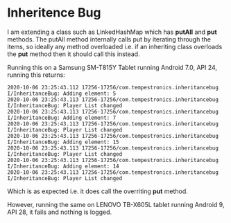 # Inheritence Bug

I am extending a class such as LinkedHashMap which has **putAll** and **put** methods. The putAll method internally calls put by iterating through the items, so ideally any method overloaded i.e. if an inheriting class overloads the **put** method then it should call this instead.

Running this on a Samsung SM-T815Y Tablet running Android 7.0, API 24, running this returns:
```
2020-10-06 23:25:43.112 17256-17256/com.tempestronics.inheritancebug I/InheritanceBug: Adding element: 5
2020-10-06 23:25:43.113 17256-17256/com.tempestronics.inheritancebug I/InheritanceBug: Player List changed
2020-10-06 23:25:43.113 17256-17256/com.tempestronics.inheritancebug I/InheritanceBug: Adding element: 7
2020-10-06 23:25:43.113 17256-17256/com.tempestronics.inheritancebug I/InheritanceBug: Player List changed
2020-10-06 23:25:43.113 17256-17256/com.tempestronics.inheritancebug I/InheritanceBug: Adding element: 15
2020-10-06 23:25:43.113 17256-17256/com.tempestronics.inheritancebug I/InheritanceBug: Player List changed
2020-10-06 23:25:43.113 17256-17256/com.tempestronics.inheritancebug I/InheritanceBug: Adding element: 14
2020-10-06 23:25:43.113 17256-17256/com.tempestronics.inheritancebug I/InheritanceBug: Player List changed
```

Which is as expected i.e. it does call the overriting **put** method.

However, running the same on LENOVO TB-X605L tablet running Android 9, API 28, it fails and nothing is logged.
